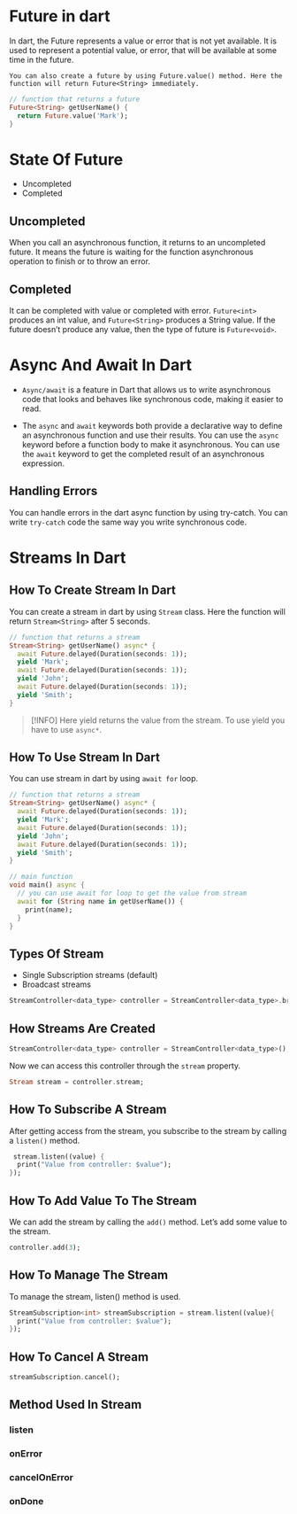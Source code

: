 # Future in dart
In dart, the Future represents a value or error that is not yet available. It is used to represent a potential value, or error, that will be available at some time in the future.

`You can also create a future by using Future.value() method. Here the function will return Future<String> immediately.
`
```dart
// function that returns a future
Future<String> getUserName() {
  return Future.value('Mark');
}
```
# State Of Future
- Uncompleted
- Completed
## Uncompleted
When you call an asynchronous function, it returns to an uncompleted future. It means the future is waiting for the function asynchronous operation to finish or to throw an error.
## Completed
It can be completed with value or completed with error. `Future<int>` produces an int value, and `Future<String>` produces a String value. If the future doesn’t produce any value, then the type of future is `Future<void>`.


# Async And Await In Dart
- `Async/await` is a feature in Dart that allows us to write asynchronous code that looks and behaves like synchronous code, making it easier to read.

- The `async` and `await` keywords both provide a declarative way to define an asynchronous function and use their results. You can use the `async` keyword before a function body to make it asynchronous. You can use the `await` keyword to get the completed result of an asynchronous expression.
## Handling Errors  
You can handle errors in the dart async function by using try-catch. You can write `try-catch` code the same way you write synchronous code.

# Streams In Dart
## How To Create Stream In Dart
You can create a stream in dart by using `Stream` class. Here the function will return `Stream<String>` after 5 seconds.
```dart
// function that returns a stream
Stream<String> getUserName() async* {
  await Future.delayed(Duration(seconds: 1));
  yield 'Mark';
  await Future.delayed(Duration(seconds: 1));
  yield 'John';
  await Future.delayed(Duration(seconds: 1));
  yield 'Smith';
}
```

>[!INFO]
>Here yield returns the value from the stream. To use yield you have to use `async*`.
## How To Use Stream In Dart
You can use stream in dart by using `await for` loop.

```dart
// function that returns a stream
Stream<String> getUserName() async* {
  await Future.delayed(Duration(seconds: 1));
  yield 'Mark';
  await Future.delayed(Duration(seconds: 1));
  yield 'John';
  await Future.delayed(Duration(seconds: 1));
  yield 'Smith';
}

// main function
void main() async {
  // you can use await for loop to get the value from stream
  await for (String name in getUserName()) {
    print(name);
  }
}
```
## Types Of Stream
- Single Subscription streams (default)
- Broadcast streams
```dart
StreamController<data_type> controller = StreamController<data_type>.broadcast();
```
## How Streams Are Created
```dart
StreamController<data_type> controller = StreamController<data_type>();
```
Now we can access this controller through the `stream` property.
```dart
Stream stream = controller.stream;
```
## How To Subscribe A Stream
After getting access from the stream, you subscribe to the stream by calling a `listen()` method.
```dart
 stream.listen((value) {
  print("Value from controller: $value");
});
```
## How To Add Value To The Stream
We can add the stream by calling the `add()` method. Let’s add some value to the stream.
```dart
controller.add(3);
```

## How To Manage The Stream
To manage the stream, listen() method is used.

```dart
StreamSubscription<int> streamSubscription = stream.listen((value){
  print("Value from controller: $value");
});
```
## How To Cancel A Stream
```dart
streamSubscription.cancel();
```
## Method Used In Stream
### listen
### onError
### cancelOnError
### onDone

